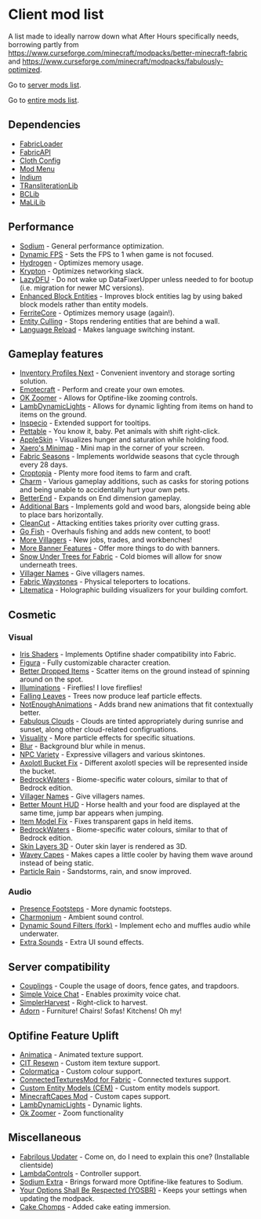 # Client mod list
A list made to ideally narrow down what After Hours specifically needs, borrowing partly from https://www.curseforge.com/minecraft/modpacks/better-minecraft-fabric and https://www.curseforge.com/minecraft/modpacks/fabulously-optimized.

Go to [server mods list](https://github.com/Sloofy/After-Hours-Minecraft-Server/blob/master/server-modslist.md).

Go to [entire mods list](https://github.com/Sloofy/After-Hours-Minecraft-Server/blob/master/entire-modslist.md).

## Dependencies
* [FabricLoader](https://fabricmc.net/use/)
* [FabricAPI](https://www.curseforge.com/minecraft/mc-mods/fabric-api)
* [Cloth Config](https://www.curseforge.com/minecraft/mc-mods/cloth-config)
* [Mod Menu](https://www.curseforge.com/minecraft/mc-mods/modmenu)
* [Indium](https://github.com/comp500/Indium)
* [TRansliterationLib](https://www.curseforge.com/minecraft/mc-mods/transliterationlib)
* [BCLib](https://www.curseforge.com/minecraft/mc-mods/bclib)
* [MaLiLib](https://www.curseforge.com/minecraft/mc-mods/malilib)

## Performance
* [Sodium](https://www.curseforge.com/minecraft/mc-mods/sodium) - General performance optimization.
* [Dynamic FPS](https://www.curseforge.com/minecraft/mc-mods/dynamic-fps) - Sets the FPS to 1 when game is not focused.
* [Hydrogen](https://github.com/CaffeineMC/hydrogen-fabric) - Optimizes memory usage.
* [Krypton](https://github.com/astei/krypton) - Optimizes networking slack.
* [LazyDFU](https://modrinth.com/mod/lazydfu) - Do not wake up DataFixerUpper unless needed to for bootup (i.e. migration for newer MC versions).
* [Enhanced Block Entities](https://modrinth.com/mod/ebe) - Improves block entities lag by using baked block models rather than entity models.
* [FerriteCore](https://www.curseforge.com/minecraft/mc-mods/ferritecore-fabric) - Optimizes memory usage (again!).
* [Entity Culling](https://www.curseforge.com/minecraft/mc-mods/entityculling) - Stops rendering entities that are behind a wall.
* [Language Reload](https://www.curseforge.com/minecraft/mc-mods/language-reload) - Makes language switching instant.

## Gameplay features
* [Inventory Profiles Next](https://www.curseforge.com/minecraft/mc-mods/inventory-profiles-next) - Convenient inventory and storage sorting solution.
* [Emotecraft](https://modrinth.com/mod/emotecraft) - Perform and create your own emotes.
* [OK Zoomer](https://www.curseforge.com/minecraft/mc-mods/ok-zoomer) - Allows for Optifine-like zooming controls.
* [LambDynamicLights](https://www.curseforge.com/minecraft/mc-mods/lambdynamiclights) - Allows for dynamic lighting from items on hand to items on the ground.
* [Inspecio](https://modrinth.com/mod/inspecio) - Extended support for tooltips.
* [Pettable](https://modrinth.com/mod/pettable) - You know it, baby. Pet animals with shift right-click.
* [AppleSkin](https://www.curseforge.com/minecraft/mc-mods/appleskin) - Visualizes hunger and saturation while holding food.
* [Xaero's Minimap](https://www.curseforge.com/minecraft/mc-mods/xaeros-minimap) - Mini map in the corner of your screen.
* [Fabric Seasons](https://www.curseforge.com/minecraft/mc-mods/fabric-seasons) - Implements worldwide seasons that cycle through every 28 days. 
* [Croptopia](https://www.curseforge.com/minecraft/mc-mods/croptopia-fabric) - Plenty more food items to farm and craft.
* [Charm](https://www.curseforge.com/minecraft/mc-mods/charm) - Various gameplay additions, such as casks for storing potions and being unable to accidentally hurt your own pets.
* [BetterEnd](https://www.curseforge.com/minecraft/mc-mods/betterend) - Expands on End dimension gameplay. 
* [Additional Bars](https://www.curseforge.com/minecraft/mc-mods/additional-bars-fabric) - Implements gold and wood bars, alongside being able to place bars horizontally.
* [CleanCut](https://www.curseforge.com/minecraft/mc-mods/cleancut) - Attacking entities takes priority over cutting grass. 
* [Go Fish](https://www.curseforge.com/minecraft/mc-mods/go-fish) - Overhauls fishing and adds new content, to boot!
* [More Villagers](https://www.curseforge.com/minecraft/mc-mods/more-villagers-fabric) - New jobs, trades, and workbenches!
* [More Banner Features](https://www.curseforge.com/minecraft/mc-mods/more-banner-features) - Offer more things to do with banners.
* [Snow Under Trees for Fabric](https://www.curseforge.com/minecraft/mc-mods/snow-under-trees-fabric) - Cold biomes will allow for snow underneath trees.
* [Villager Names](https://www.curseforge.com/minecraft/mc-mods/villager-names-fabric) - Give villagers names.
* [Fabric Waystones](https://www.curseforge.com/minecraft/mc-mods/fabric-waystones) - Physical teleporters to locations.
* [Litematica](https://www.curseforge.com/minecraft/mc-mods/litematica) - Holographic building visualizers for your building comfort.

## Cosmetic
### Visual
* [Iris Shaders](https://www.curseforge.com/minecraft/mc-mods/irisshaders) - Implements Optifine shader compatibility into Fabric.
* [Figura](https://modrinth.com/mod/figura) - Fully customizable character creation.
* [Better Dropped Items](https://www.curseforge.com/minecraft/mc-mods/better-dropped-items) - Scatter items on the ground instead of spinning around on the spot.
* [Illuminations](https://www.curseforge.com/minecraft/mc-mods/illuminations) - Fireflies! I love fireflies!
* [Falling Leaves](https://www.curseforge.com/minecraft/mc-mods/falling-leaves-fabric) - Trees now produce leaf particle effects.
* [NotEnoughAnimations](https://www.curseforge.com/minecraft/mc-mods/not-enough-animations) - Adds brand new animations that fit contextually better.
* [Fabulous Clouds](https://modrinth.com/mod/fabulousclouds) - Clouds are tinted appropriately during sunrise and sunset, along other cloud-related configruations.
* [Visuality](https://modrinth.com/mod/visuality) - More particle effects for specific situations.
* [Blur](https://www.curseforge.com/minecraft/mc-mods/blur-fabric) - Background blur while in menus.
* [NPC Variety](https://www.curseforge.com/minecraft/mc-mods/npc-variety-port) - Expressive villagers and various skintones.
* [Axolotl Bucket Fix](https://www.curseforge.com/minecraft/mc-mods/axolotl-bucket-fix) - Different axolotl species will be represented inside the bucket.
* [BedrockWaters](https://www.curseforge.com/minecraft/mc-mods/bedrockwaters/) - Biome-specific water colours, similar to that of Bedrock edition. 
* [Villager Names](https://www.curseforge.com/minecraft/mc-mods/villager-names-fabric) - Give villagers names.
* [Better Mount HUD](https://www.curseforge.com/minecraft/mc-mods/better-mount-hud) - Horse health and your food are displayed at the same time, jump bar appears when jumping.
* [Item Model Fix](https://www.curseforge.com/minecraft/mc-mods/item-model-fix) - Fixes transparent gaps in held items.
* [BedrockWaters](https://www.curseforge.com/minecraft/mc-mods/bedrockwaters/) - Biome-specific water colours, similar to that of Bedrock edition.
* [Skin Layers 3D](https://www.curseforge.com/minecraft/mc-mods/skin-layers-3d) - Outer skin layer is rendered as 3D.
* [Wavey Capes](https://www.curseforge.com/minecraft/mc-mods/waveycapes) - Makes capes a little cooler by having them wave around instead of being static.
* [Particle Rain](https://www.curseforge.com/minecraft/mc-mods/particle-rain) - Sandstorms, rain, and snow improved.

### Audio
* [Presence Footsteps](https://www.curseforge.com/minecraft/mc-mods/presence-footsteps) - More dynamic footsteps.
* [Charmonium](https://www.curseforge.com/minecraft/mc-mods/charmonium) - Ambient sound control.
* [Dynamic Sound Filters (fork)](https://gitlab.com/mikenrafter1/mc-dyn-sfx) - Implement echo and muffles audio while underwater.
* [Extra Sounds](https://modrinth.com/mod/extrasounds) - Extra UI sound effects.

## Server compatibility
* [Couplings](https://www.curseforge.com/minecraft/mc-mods/couplings) - Couple the usage of doors, fence gates, and trapdoors. 
* [Simple Voice Chat](https://www.curseforge.com/minecraft/mc-mods/simple-voice-chat) - Enables proximity voice chat.
* [SimplerHarvest](https://www.curseforge.com/minecraft/mc-mods/simplerharvest/) - Right-click to harvest. 
* [Adorn](https://modrinth.com/mod/adorn) - Furniture! Chairs! Sofas! Kitchens! Oh my!

## Optifine Feature Uplift
* [Animatica](https://www.curseforge.com/minecraft/mc-mods/animatica) - Animated texture support.
* [CIT Resewn](https://www.curseforge.com/minecraft/mc-mods/cit-resewn) - Custom item texture support.
* [Colormatica](https://www.curseforge.com/minecraft/mc-mods/colormatic) - Custom colour support.
* [ConnectedTexturesMod for Fabric](https://www.curseforge.com/minecraft/mc-mods/ctm-fabric) - Connected textures support.
* [Custom Entity Models (CEM)](https://www.curseforge.com/minecraft/mc-mods/custom-entity-models-cem) - Custom entity models support.
* [MinecraftCapes Mod](https://www.curseforge.com/minecraft/mc-mods/minecraftcapes-mod) - Custom capes support.
* [LambDynamicLights](https://www.curseforge.com/minecraft/mc-mods/lambdynamiclights) - Dynamic lights.
* [Ok Zoomer](https://www.curseforge.com/minecraft/mc-mods/ok-zoomer) - Zoom functionality

## Miscellaneous
* [Fabrilous Updater](https://www.curseforge.com/minecraft/mc-mods/fabrilous-updater) - Come on, do I need to explain this one? (Installable clientside)
* [LambdaControls](https://modrinth.com/mod/lambdacontrols) - Controller support.
* [Sodium Extra](https://www.curseforge.com/minecraft/mc-mods/sodium-extra) - Brings forward more Optifine-like features to Sodium.
* [Your Options Shall Be Respected (YOSBR)](https://www.curseforge.com/minecraft/mc-mods/yosbr) - Keeps your settings when updating the modpack.
* [Cake Chomps](https://www.curseforge.com/minecraft/mc-mods/cake-chomps-fabric) - Added cake eating immersion.

